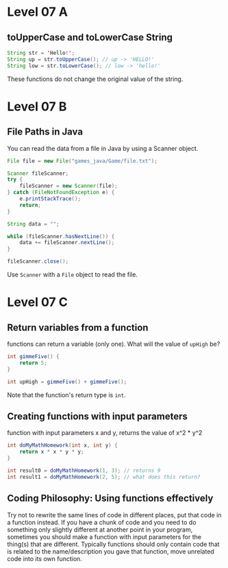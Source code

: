 # Level 07 A

## toUpperCase and toLowerCase String

```java
String str = 'Hello!';
String up = str.toUpperCase(); // up -> 'HELLO!'
String low = str.toLowerCase(); // low -> 'hello!'
```

These functions do not change the original value of the string.

# Level 07 B

## File Paths in Java

You can read the data from a file in Java by using a Scanner object.

```java
File file = new File("games_java/Game/file.txt");

Scanner fileScanner;
try {
	fileScanner = new Scanner(file);
} catch (FileNotFoundException e) {
	e.printStackTrace();
	return;
}

String data = "";

while (fileScanner.hasNextLine()) {
	data += fileScanner.nextLine();
}

fileScanner.close();
```

Use `Scanner` with a `File` object to read the file.

# Level 07 C

## Return variables from a function

functions can return a variable (only one). What will the value of `upHigh` be?

```java
int gimmeFive() {
	return 5;
}

int upHigh = gimmeFive() + gimmeFive();
```

Note that the function's return type is `int`.

## Creating functions with input parameters

function with input parameters x and y, returns the value of x^2 \* y^2

```java
int doMyMathHomework(int x, int y) {
	return x * x * y * y;
}

int result0 = doMyMathHomework(1, 3); // returns 9
int result1 = doMyMathHomework(2, 5); // what does this return?
```

## Coding Philosophy: Using functions effectively

Try not to rewrite the same lines of code in different places, put that code in a function instead. If you have a chunk of code and you need to do something only slightly different at another point in your program, sometimes you should make a function with input parameters for the thing(s) that are different. Typically functions should only contain code that is related to the name/description you gave that function, move unrelated code into its own function.
